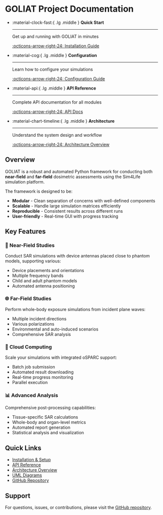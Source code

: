 # GOLIAT Project Documentation

<div class="grid cards" markdown>

-   :material-clock-fast:{ .lg .middle } __Quick Start__

    ---

    Get up and running with GOLIAT in minutes

    [:octicons-arrow-right-24: Installation Guide](README.md)

-   :material-cog:{ .lg .middle } __Configuration__

    ---

    Learn how to configure your simulations

    [:octicons-arrow-right-24: Configuration Guide](configs/documentation.md)

-   :material-api:{ .lg .middle } __API Reference__

    ---

    Complete API documentation for all modules

    [:octicons-arrow-right-24: API Docs](api.md)

-   :material-chart-timeline:{ .lg .middle } __Architecture__

    ---

    Understand the system design and workflow

    [:octicons-arrow-right-24: Architecture Overview](architecture_overview.md)

</div>

## Overview

GOLIAT is a robust and automated Python framework for conducting both **near-field** and **far-field** dosimetric assessments using the Sim4Life simulation platform.

The framework is designed to be:

- **Modular** - Clean separation of concerns with well-defined components
- **Scalable** - Handle large simulation matrices efficiently
- **Reproducible** - Consistent results across different runs
- **User-friendly** - Real-time GUI with progress tracking

## Key Features

### 🎯 Near-Field Studies
Conduct SAR simulations with device antennas placed close to phantom models, supporting various:

- Device placements and orientations
- Multiple frequency bands
- Child and adult phantom models
- Automated antenna positioning

### 🌐 Far-Field Studies
Perform whole-body exposure simulations from incident plane waves:

- Multiple incident directions
- Various polarizations
- Environmental and auto-induced scenarios
- Comprehensive SAR analysis

### 🚀 Cloud Computing
Scale your simulations with integrated oSPARC support:

- Batch job submission
- Automated result downloading
- Real-time progress monitoring
- Parallel execution

### 📊 Advanced Analysis
Comprehensive post-processing capabilities:

- Tissue-specific SAR calculations
- Whole-body and organ-level metrics
- Automated report generation
- Statistical analysis and visualization

## Quick Links

- [Installation & Setup](README.md)
- [API Reference](api.md)
- [Architecture Overview](architecture_overview.md)
- [UML Diagrams](uml.md)
- [GitHub Repository](https://github.com/rwydaegh/goliat)

## Support

For questions, issues, or contributions, please visit the [GitHub repository](https://github.com/rwydaegh/goliat).